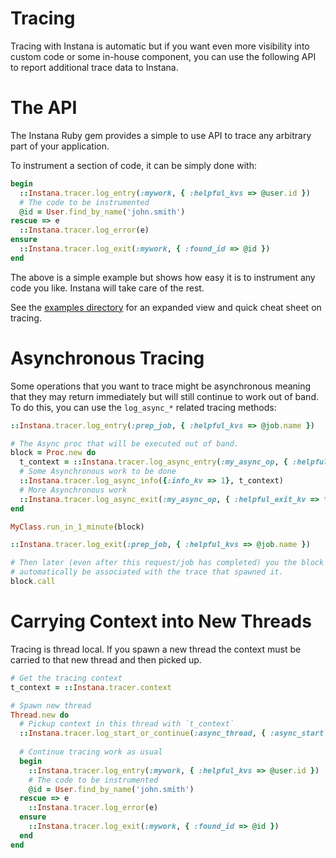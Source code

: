 # Tracing

Tracing with Instana is automatic but if you want even more visibility into custom code or some in-house
component, you can use the following API to report additional trace data to Instana.

# The API

The Instana Ruby gem provides a simple to use API to trace any arbitrary part of your application.

To instrument a section of code, it can be simply done with:

```Ruby
begin
  ::Instana.tracer.log_entry(:mywork, { :helpful_kvs => @user.id })
  # The code to be instrumented
  @id = User.find_by_name('john.smith')
rescue => e
  ::Instana.tracer.log_error(e)
ensure
  ::Instana.tracer.log_exit(:mywork, { :found_id => @id })
end
```

The above is a simple example but shows how easy it is to instrument any code you like.  Instana will
take care of the rest.

See the [examples directory](https://github.com/instana/ruby-sensor/blob/master/examples/tracing.rb) for
an expanded view and quick cheat sheet on tracing.

# Asynchronous Tracing

Some operations that you want to trace might be asynchronous meaning that they may return immediately
but will still continue to work out of band.  To do this, you can use  the `log_async_*` related 
tracing methods:

```Ruby
::Instana.tracer.log_entry(:prep_job, { :helpful_kvs => @job.name })

# The Async proc that will be executed out of band.
block = Proc.new do 
  t_context = ::Instana.tracer.log_async_entry(:my_async_op, { :helpful_kvs => true })
  # Some Asynchronous work to be done
  ::Instana.tracer.log_async_info({:info_kv => 1}, t_context)
  # More Asynchronous work
  ::Instana.tracer.log_async_exit(:my_async_op, { :helpful_exit_kv => true }, t_context)
end

MyClass.run_in_1_minute(block)

::Instana.tracer.log_exit(:prep_job, { :helpful_kvs => @job.name })

# Then later (even after this request/job has completed) you the block can be called and will be
# automatically be associated with the trace that spawned it.
block.call
```

# Carrying Context into New Threads

Tracing is thread local.  If you spawn a new thread the context must be carried to that new thread and then picked up.

```Ruby
# Get the tracing context
t_context = ::Instana.tracer.context

# Spawn new thread
Thread.new do
  # Pickup context in this thread with `t_context`
  ::Instana.tracer.log_start_or_continue(:async_thread, { :async_start => 1 }, t_context)
  
  # Continue tracing work as usual
  begin
    ::Instana.tracer.log_entry(:mywork, { :helpful_kvs => @user.id })
    # The code to be instrumented
    @id = User.find_by_name('john.smith')
  rescue => e
    ::Instana.tracer.log_error(e)
  ensure
    ::Instana.tracer.log_exit(:mywork, { :found_id => @id })
  end
end
```

